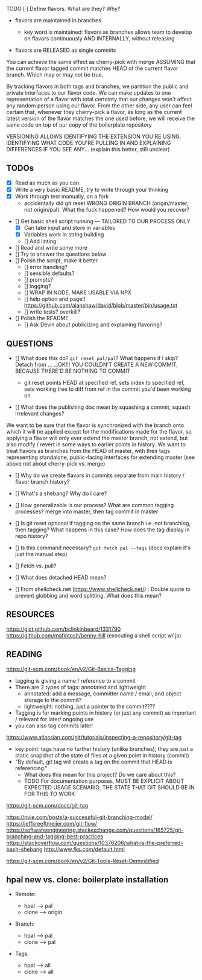 TODO [ ] Define flavors. What are they? Why?

- flavors are maintained in branches
    - key word is maintained: flavors as branches allows team to develop
    on flavors continuously AND INTERNALLY, without releasing

- flavors are RELEASED as single commits


You can achieve the same effect as cherry-pick with merge
ASSUMING that the current flavor tagged commit matches HEAD
of the current flavor branch. Which may or may not be true.

By tracking flavors in both tags and branches, we partition
the public and private interfaces to our flavor code. We can
make updates to one representation of a flavor with total certainty
that our changes won't affect any random person using our flavor.
From the other side, any user can feel certain that, whenever they
cherry-pick a flavor, as long as the current latest version of the flavor
matches the one used before, we will receive the same code on top of our
copy of the boilerplate repository


VERSIONING ALLOWS IDENTIFYING THE EXTENSION YOU'RE USING, IDENTIFYING
WHAT CODE YOU'RE PULLING IN AND EXPLAINING DIFFERENCES IF YOU SEE ANY...
(explain this better, still unclear)

## TODOs

- [x] Read as much as you can
- [x] Write a very basic README, try to write through your thinking
- [x] Work through test manually, on a fork
    - accidentally did git reset WRONG ORIGIN BRANCH (origin/master, not origin/pal).
    What the fuck happened? How would you recover?
- [] Get basic shell script running — TAILORED TO OUR PROCESS ONLY
    - [x] Can take input and store in variables
    - [x] Variables work in string building
    - [] Add linting
- [] Read and write some more
- [] Try to answer the questions below
- [] Polish the script, make it better
    - [] error handling?
    - [] sensible defaults?
    - [] prompts?
    - [] logging?
    - [] WRAP IN NODE, MAKE USABLE VIA NPX
    - [] help option and page!! https://github.com/alanshaw/david/blob/master/bin/usage.txt
    - [] write tests? overkill?
- [] Polish the README
    - [] Ask Devin about publicizing and explaining flavoring?

## QUESTIONS

- [] What does this do? `git reset pal/pal`? What happens if I skip? Detach from ...
    ...OK!!! YOU COULDN'T CREATE A NEW COMMIT, BECAUSE THERE'D BE NOTHING TO COMMIT
    - git reset points HEAD at specified ref, sets index to specified ref, sets working
    tree to diff from ref in the commit you'd been working on

- [] What does the publishing doc mean by squashing a commit, squash irrelevant changes?

We want to be sure that the flavor is synchronized with the branch onto which it will be applied
except for the modifications made for the flavor, so applying a flavor will only ever extend
the master branch, not extend, but also modify / revert in some ways to earlier points in history.
We want to treat flavors as branches from the HEAD of master, with their tags representing
standalone, public-facing interfaces for extending master (see above not about cherry-pick vs. merge)

- [] Why do we create flavors in commits separate from main history / flavor branch history?

- [] What's a shebang? Why do I care?

- [] How generalizable is our process? What are common tagging processes? merge into master,
then tag commit in master

- [] Is git reset optional if tagging on the same branch i.e. not branching, then tagging?
What happens in this case? How does the tag display in repo history?


- [] Is this command necessary? `git fetch pal --tags` (docs explain it's just the manual step)

- [] Fetch vs. pull?
- [] What does detached HEAD mean?
- [] From shellcheck.net (https://www.shellcheck.net/) : Double quote to prevent globbing and word splitting. What does this mean?

## RESOURCES

https://gist.github.com/bclinkinbeard/1331790
https://github.com/mafintosh/benny-hill (executing a shell script w/ js)


## READING

https://git-scm.com/book/en/v2/Git-Basics-Tagging
- tagging is giving a name / reference to a commit
- There are 2 types of tags: annotated and lightweight
    - annotated: add a message, committer name / email, and object storage to the commit?
    - lightweight: nothing, just a pointer to the commit????
- Tagging is for marking points in history (or just any commit) as important /
relevant for later/ ongoing use
- you can also tag commits later!

https://www.atlassian.com/git/tutorials/inspecting-a-repository/git-tag
- key point: tags have no further history (unlike branches); they are just a static
snapshot of the state of files at a given point in history (commit)
- "By default, git tag will create a tag on the commit that HEAD is referencing."
    - What does this mean for this project? Do we care about this?
    - TODO For documentation purposes, MUST BE EXPLICIT ABOUT EXPECTED USAGE SCENARIO,
    THE STATE THAT GIT SHOULD BE IN FOR THIS TO WORK

https://git-scm.com/docs/git-tag

https://nvie.com/posts/a-successful-git-branching-model/
https://jeffkreeftmeijer.com/git-flow/
https://softwareengineering.stackexchange.com/questions/165725/git-branching-and-tagging-best-practices
https://stackoverflow.com/questions/10376206/what-is-the-preferred-bash-shebang
http://www.fks.com/default.html


https://git-scm.com/book/en/v2/Git-Tools-Reset-Demystified




## hpal new vs. clone: boilerplate installation

- Remote:
   - hpal --> pal
   - clone --> origin

- Branch:
   - hpal --> pal
   - clone --> pal

- Tags:
    - hpal --> all
    - clone --> all
